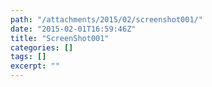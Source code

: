 ```yaml
---
path: "/attachments/2015/02/screenshot001/"
date: "2015-02-01T16:59:46Z"
title: "ScreenShot001"
categories: []
tags: []
excerpt: ""
---
```


